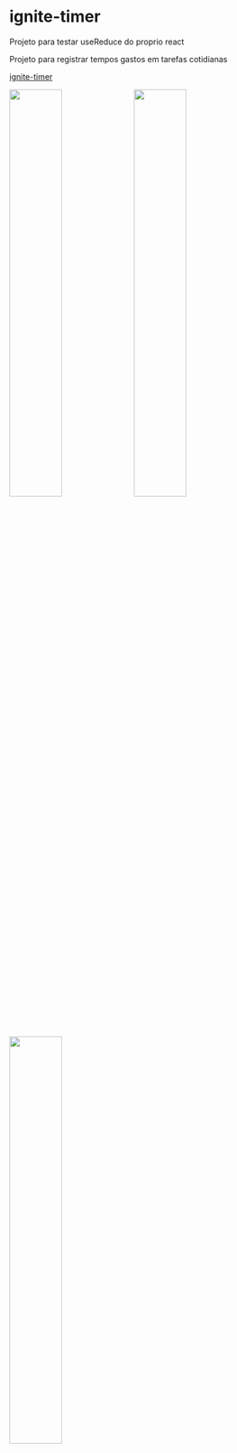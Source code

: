 # ignite-timer
<p>Projeto para testar useReduce do proprio react</p>

<p>Projeto para registrar tempos gastos em tarefas cotidianas</p>

<a target="_blank" href="https://ignite-timer-sigma.vercel.app">ignite-timer</a>

<div style="display:flex, gap:10px">
  <img src="https://user-images.githubusercontent.com/12089780/210070480-0684a489-1505-4d3f-a0e5-fa3f02b788bc.png" width="43%"/>
  <img src="https://user-images.githubusercontent.com/12089780/210070497-9c7d9edf-796d-4d68-b37b-2c4297d2b0b8.png" width="43%"/>
  <img src="https://user-images.githubusercontent.com/12089780/210070499-ad931620-375e-4ceb-be05-98af3df02743.png" width="43%"/>
</div>
